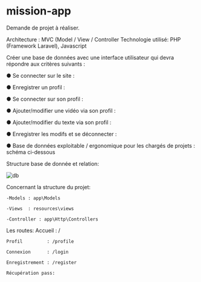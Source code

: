 # mission-app
 Demande de projet à réaliser.
 
 Architecture : MVC (Model / View / Controller
 Technologie utilisé: PHP (Framework Laravel), Javascript
 
 
 Créer une base de données avec une interface utilisateur qui devra répondre
aux critères suivants :

● Se connecter sur le site : 

● Enregistrer un profil :

● Se connecter sur son profil : 

● Ajouter/modifier une vidéo via son profil : 

● Ajouter/modifier du texte via son profil : 

● Enregistrer les modifs et se déconnecter : 

● Base de données exploitable / ergonomique pour les chargés de projets : schéma ci-dessous
 
 Structure base de donnée et relation:
 
![db](https://user-images.githubusercontent.com/121114268/224506649-b5ef5218-ef01-4a70-be5d-fe4d81f5d9a0.svg)

Concernant la structure du projet: 

    -Models : app\Models
    
    -Views  : resources\views
    
    -Controller : app\Http\Controllers

Les routes: 
    Accueil        : /
    
    Profil         : /profile
    
    Connexion      : /login
    
    Enregistrement : /register
    
    Récupération pass:
